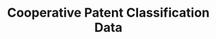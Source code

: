 ---
bigquery: https://console.cloud.google.com/bigquery?p=patents-public-data&d=cpc&page=dataset
citation: '“Cooperative Patent Classification” by the EPO and USPTO, for public use. '
contributors: EPO, USPTO
cost: None
description: Cooperative Patent Classification Data contains the scheme and definitions
  of the Cooperative Patent Classification system for classifying patent documents.
  The CPC is the result of a partnership between the EPO and the USPTO in their joint
  effort to develop a common, internationally compatible classification system for
  technical documents, in particular patent publications, which will be used by both
  offices in the patent granting process
documentation: https://www.cooperativepatentclassification.org/cpcSchemeAndDefinitions
last_edit: 04/10/2022, 15:24:19
location: https://www.cooperativepatentclassification.org/index
maintained_by: USPTO, EPO
schema_fields:
- title_part
- notAllocatable
- residual_references
- status
- glossary
- sizeCache
- parents
- titlePart
- breakdownCode
- breakdown_code
- ipc_concordant
- synonyms
- childGroups
- definition
- additional_only
- titleFull
- date_revised
- not_allocatable
- level
- children
- ipcConcordant
- limitingReferences
- applicationReferences
- child_groups
- limiting_references
- residualReferences
- application_references
- dateRevised
- informative_references
- informativeReferences
- title_full
- symbol
shortname: cooperative_patent_classification
tags:
- patents
- science
title: Cooperative Patent Classification Data
uuid: 984374a7-16e9-4b35-9445-458daceb01bf
---